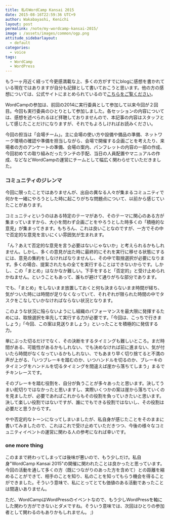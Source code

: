```yaml
---
title: 私のWordCamp Kansai 2015
date: 2015-08-16T22:59:36 UTC+9
author: Wakabayashi, Kenichi
layout: post
permalink: /note/my-wordcamp-kansai-2015/
image : /assets/images/common/ogp.png
attitude_sidebarlayout:
  - default
categories:
  - voice
tags:
  - WordCamp
  - WordPress
---
```

もう一ヶ月近く経って今更感満載な上、多くの方がすでにblogに感想を書かれている現在ではありますが自分も記録として書いておこうと思います。他の方の感想については、公式サイトにまとめられているので[こちらをご覧ください](https://kansai.wordcamp.org/2015/thanks2015/)。

WordCampの参加は、前回の2014に実行委員として参加して以来今回が２回目。今回も実行委員のひとりとして参加しました。各セッションの内容については、感想を述べられるほど拝聴しておりませんので、本記事の内容はスタッフとして感じたことだけになりますが、それでもよろしければお読みください。

今回の担当は「会場チーム」。主に会場の使い方や設備や備品の準備、ネットワーク環境の確認や準備を担当しながら、会場で開催する企画ごとを考えたり、来場者の方のアンケートの準備、会場の案内、パンフレットの内容の一部の作成、今回初めての取り組みだったランチの手配、当日の人員配置やマニュアルの作成、などなどWordCampの運営にチームとして幅広く関わらせていただきました。

### コミュニティのジレンマ
今回に限ったことではありませんが、出自の異なる人々が集まるコミュニティで何かを一緒にやろうとした時に起こりがちな問題点について、以前から感じていたことがあります。

コミュニティというのはある特定のテーマがあり、そのテーマに関心のある方が集まっていますから、大小を問わず企画ごとをやろうとした時多くの「積極的な意見」が集まってきます。もちろん、これは良いことなのですが、一方でその中で否定的な意見を言いにくい雰囲気が生まれます。

「ん？あえて否定的な意見を言う必要はないじゃないか」と考えられるかもしれません。しかし、多くの意見が出た時に最終的にそれを実行に移せる状態にするには、意見の集約をしなければなりませんし、その中で取捨選択が必要になります。多くの場合、提案されたもの全てを実行することはできないからです。しかし、この「まとめ」はなかなか難しい。下手をすると「否定的」と受け止められかねません。ということもあって、誰もが避けて通りがちな部分であります。

でも、「まとめ」をしないまま放置しておくと何も決まらないまま時間が経ち、気がついた時には時間が足りなくなっていて、それぞれが限られた時間の中でタスクをこなしていかなければならない状況となります。

このような状況に陥らないようにし組織のパフォーマンスを最大限に発揮するためには、取捨選択を率先して実行する力が必要です。「今回は、こっちで行きましょう」「今回、この案は見送りましょう」といったことを積極的に発信する力。

単にぶった切るだけでなく、その決断をするタイミングも難しいところ。まだ時間がある、可能性があるかもしれない、でも決めなければ前に進まない、気が付いたら時間がなくなっているかもしれない、でもあまり早く切り捨てると不満の声が上がる、「いつブレーキを踏むのか、いつハンドルを切るのか、ブレーキのタイミングをハンドルを切るタイミングを間違えば崖から落ちてしまう」まるでチキンレースです。

そのブレーキを踏む役割を、自分が負うことが多々あったと思います。決してうまい舵切りではなかったと思いますし、実際いくつかの案は崖から落ちていくのを見ましたが、必要であればこれからもその役割を負っていきたいと思います。決して楽しい役割ではないですが、誰にでもできる役割ではないし、その役割は必要だと思うからです。

やや否定的なトーンになってしまいましたが、私自身が感じたことをそのままに書いてみましたので、これはこれで受け止めていただきつつ、今後の様々なコミュニティイベントの運営に関わる人の参考になれば幸いです。

### one more thing
このままで終わってしまっては後味が悪いので、もう少しだけ。私自身"WordCamp Kansai 2015"の開催に関われたことは良かったと思っています。今回の活動を通して多くの方（既につながりのあった方を含めて）との距離を縮めることができて、相手のことを知り、私のことを知ってもらう機会を得ることができました。そういう意味で、私にとってとても価値のある活動であったことは間違いありません。

ただ、WordCampはWordPressのイベントなので、もう少しWordPressを軸にした関わり方ができないとダメですね。そういう意味では、次回はひとりの参加者として関わるのもありかもしれません。 ;)